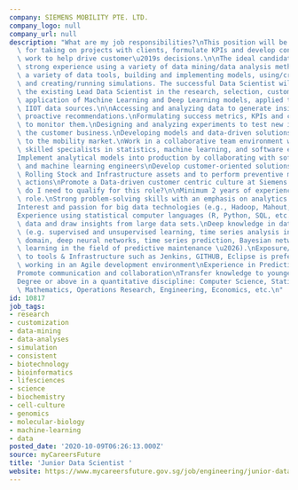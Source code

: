 ```yaml
---
company: SIEMENS MOBILITY PTE. LTD.
company_logo: null
company_url: null
description: "What are my job responsibilities?\nThis position will be responsible\
  \ for taking on projects with clients, formulate KPIs and develop consistent quality\
  \ work to help drive customer\u2019s decisions.\n\nThe ideal candidate must have\
  \ strong experience using a variety of data mining/data analysis methods, using\
  \ a variety of data tools, building and implementing models, using/creating algorithms\
  \ and creating/running simulations. The successful Data Scientist will work alongside\
  \ the existing Lead Data Scientist in the research, selection, customization and\
  \ application of Machine Learning and Deep Learning models, applied to disparate\
  \ IIOT data sources.\n\nAccessing and analyzing data to generate insights and make\
  \ proactive recommendations.\nFormulating success metrics, KPIs and creating dashboards/reports\
  \ to monitor them.\nDesigning and analyzing experiments to test new ideas for improving\
  \ the customer business.\nDeveloping models and data-driven solutions that add value\
  \ to the mobility market.\nWork in a collaborative team environment with other highly\
  \ skilled specialists in statistics, machine learning, and software engineering.\n\
  Implement analytical models into production by collaborating with software developers\
  \ and machine learning engineers\nDevelop customer-oriented solutions to diagnose\
  \ Rolling Stock and Infrastructure assets and to perform preventive maintenance\
  \ actions\nPromote a Data-driven customer centric culture at Siemens.\n\n\nWhat\
  \ do I need to qualify for this role?\n\nMinimum 2 years of experience in a relevant\
  \ role.\nStrong problem-solving skills with an emphasis on analytics solutions development.\n\
  Interest and passion for big data technologies (e.g., Hadoop, Mahout, Pig, Hive);\n\
  Experience using statistical computer languages (R, Python, SQL, etc.) to manipulate\
  \ data and draw insights from large data sets.\nDeep knowledge in data science methods\
  \ (e.g. supervised and unsupervised learning, time series analysis in time and frequency\
  \ domain, deep neural networks, time series prediction, Bayesian networks and deep\
  \ learning in the field of predictive maintenance \u2026).\nExposure/ experience\
  \ to tools & Infrastructure such as Jenkins, GITHUB, Eclipse is preferred.\nExperience\
  \ working in an Agile development environment\nExperience in Predictive Maintenance\n\
  Promote communication and collaboration\nTransfer knowledge to younger data scientists.\n\
  Degree or above in a quantitative discipline: Computer Science, Statistics, Applied\
  \ Mathematics, Operations Research, Engineering, Economics, etc.\n"
id: 10817
job_tags:
- research
- customization
- data-mining
- data-analyses
- simulation
- consistent
- biotechnology
- bioinformatics
- lifesciences
- science
- biochemistry
- cell-culture
- genomics
- molecular-biology
- machine-learning
- data
posted_date: '2020-10-09T06:26:13.000Z'
source: myCareersFuture
title: 'Junior Data Scientist '
website: https://www.mycareersfuture.gov.sg/job/engineering/junior-data-scientist-siemens-mobility-cae4192124e5e2384faefd13093c8672
---
```

